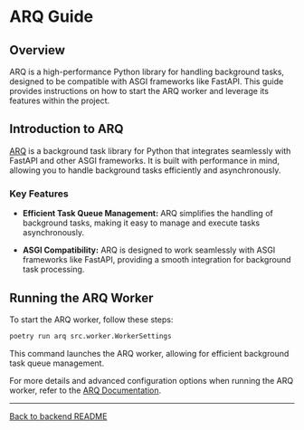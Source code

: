 # ARQ Guide

## Overview

ARQ is a high-performance Python library for handling background tasks, designed to be compatible with ASGI frameworks like FastAPI. This guide provides instructions on how to start the ARQ worker and leverage its features within the project.

## Introduction to ARQ

[ARQ](https://arq-docs.helpmanual.io/) is a background task library for Python that integrates seamlessly with FastAPI and other ASGI frameworks. It is built with performance in mind, allowing you to handle background tasks efficiently and asynchronously.

### Key Features

- **Efficient Task Queue Management:** ARQ simplifies the handling of background tasks, making it easy to manage and execute tasks asynchronously.

- **ASGI Compatibility:** ARQ is designed to work seamlessly with ASGI frameworks like FastAPI, providing a smooth integration for background task processing.

## Running the ARQ Worker

To start the ARQ worker, follow these steps:

```bash
poetry run arq src.worker.WorkerSettings
```

This command launches the ARQ worker, allowing for efficient background task queue management.

For more details and advanced configuration options when running the ARQ worker, refer to the [ARQ Documentation](https://arq-docs.helpmanual.io/).

---

[Back to backend README](../backend/README.md)
